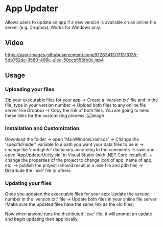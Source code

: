 # App Updater
Allows users to update an app if a new version is available on an online file server (e.g. Dropbox).
Works for Windows only.

## Video


https://user-images.githubusercontent.com/97263413/171318135-5db762de-3580-496c-a1ec-50ccb553fb0c.mp4


## Usage
### Uploading your files
Zip your executable files for your app -> Create a 'version.txt' file and in the file, type in your version number -> Upload both files to any online file server like Dropbox -> Copy the link of both files. You are going to need these links for the customizing process. 
![image](https://user-images.githubusercontent.com/97263413/170921964-edcb67f3-987b-4cc1-b279-7a5829aedb14.png)

### Installation and Customization
Download the folder -> open 'MainWindow.xaml.cs' -> Change the 'specificFolder' variable to a path you want your data files to be in -> change the 'configInfo' dictionary according to the comments -> save and open 'AppUpdaterUtility.sln' in Visual Studio (with .NET Core installed) -> change the properties of the project to change icon of app, name of app, etc. -> publish the project (should result in a .exe file and pdb file) -> Distribute the '.exe' file to others 

### Updating your files
Once you updated the executable files for your app: Update the version number in the 'version.txt' file -> Update both files in your online file server (Make sure the updated files have the same link as the old files)

Now when anyone runs the distributed '.exe' file, it will prompt an update and begin updating their app locally.

